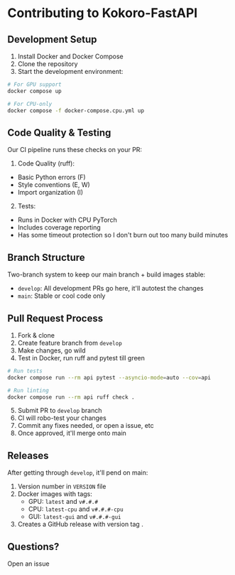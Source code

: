 # Contributing to Kokoro-FastAPI
## Development Setup

1. Install Docker and Docker Compose
2. Clone the repository
3. Start the development environment:
```bash
# For GPU support
docker compose up

# For CPU-only
docker compose -f docker-compose.cpu.yml up
```

## Code Quality & Testing

Our CI pipeline runs these checks on your PR:

1. Code Quality (ruff):
- Basic Python errors (F)
- Style conventions (E, W)
- Import organization (I)

2. Tests:
- Runs in Docker with CPU PyTorch
- Includes coverage reporting
- Has some timeout protection so I don't burn out too many build minutes

## Branch Structure

Two-branch system to keep our main branch + build images stable:
- `develop`: All development PRs go here, it'll autotest the changes
- `main`: Stable or cool code only

## Pull Request Process

1. Fork & clone
2. Create feature branch from `develop`
3. Make changes, go wild
4. Test in Docker, run ruff and pytest till green
```bash
# Run tests
docker compose run --rm api pytest --asyncio-mode=auto --cov=api

# Run linting
docker compose run --rm api ruff check .
```
5. Submit PR to `develop` branch
6. CI will robo-test your changes
7. Commit any fixes needed, or open a issue, etc
8. Once approved, it'll merge onto main

## Releases

After getting through `develop`, it'll pend on main:
1. Version number in `VERSION` file
2. Docker images with tags:
   - GPU: `latest` and `v#.#.#`
   - CPU: `latest-cpu` and `v#.#.#-cpu`
   - GUI: `latest-gui` and `v#.#.#-gui`
3. Creates a GitHub release with version tag
.

## Questions?

Open an issue
